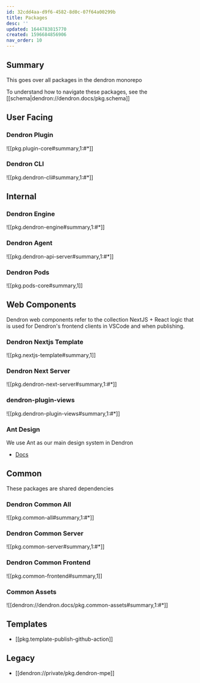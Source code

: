 ```yaml
---
id: 32cdd4aa-d9f6-4582-8d0c-07f64a00299b
title: Packages
desc: ''
updated: 1644783815770
created: 1596684856906
nav_order: 10
---
```


## Summary

This goes over all packages in the dendron monorepo

To understand how to navigate these packages, see the [[schema|dendron://dendron.docs/pkg.schema]]

## User Facing

### Dendron Plugin

![[pkg.plugin-core#summary,1:#*]]

### Dendron CLI

![[pkg.dendron-cli#summary,1:#*]]

## Internal

### Dendron Engine

![[pkg.dendron-engine#summary,1:#*]]

### Dendron Agent

![[pkg.dendron-api-server#summary,1:#*]]

### Dendron Pods

![[pkg.pods-core#summary,1]]

## Web Components

Dendron web components refer to the collection NextJS + React logic that is used for Dendron's frontend clients in VSCode and when publishing.

### Dendron Nextjs Template

![[pkg.nextjs-template#summary,1]]

### Dendron Next Server

![[pkg.dendron-next-server#summary,1:#*]]

### dendron-plugin-views

![[pkg.dendron-plugin-views#summary,1:#*]]

### Ant Design

We use Ant as our main design system in Dendron

- [Docs](https://ant.design/components/overview/)

## Common

These packages are shared dependencies

### Dendron Common All

![[pkg.common-all#summary,1:#*]]

### Dendron Common Server

![[pkg.common-server#summary,1:#*]]

### Dendron Common Frontend

![[pkg.common-frontend#summary,1]]

### Common Assets

![[dendron://dendron.docs/pkg.common-assets#summary,1:#*]]

## Templates
- [[pkg.template-publish-github-action]]


<!-- ## Thematic
Some Logic is split across multiple packages. The following splits out logic by theme instead of physical package

### Markdown
![[pkg.dendron-markdown#summary,1:#*]] -->

## Legacy
- [[dendron://private/pkg.dendron-mpe]]